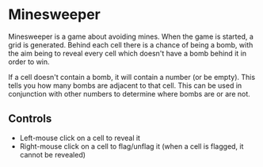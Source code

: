 # Minesweeper

Minesweeper is a game about avoiding mines. When the game is started, a grid is generated. Behind each cell there is a chance of being a bomb, with the aim being to reveal every cell which doesn't have a bomb behind it in order to win.

If a cell doesn't contain a bomb, it will contain a number (or be empty). This tells you how many bombs are adjacent to that cell. This can be used in conjunction with other numbers to determine where bombs are or are not.

## Controls

- Left-mouse click on a cell to reveal it
- Right-mouse click on a cell to flag/unflag it (when a cell is flagged, it cannot be revealed)